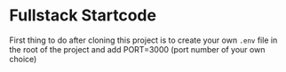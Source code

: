 # Fullstack Startcode

First thing to do after cloning this project is to create your own `.env` file in the root of the project and add PORT=3000 (port number of your own choice)